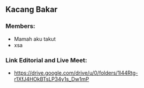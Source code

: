 ## Kacang Bakar

### Members:
- Mamah aku takut
- xsa

### Link Editorial and Live Meet:
- https://drive.google.com/drive/u/0/folders/1l44Rtg-r1XfJ4HOkBTsLP34y1s_Dw1mP
